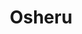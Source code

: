 ---
layout: startup_page
title: "Osheru"
id: "osheru.com"
permalink: "/osheruosheru.com04202025/"
website: "https://www.osheru.com"
funding_round: "Seed"
funding_amount: "$4.7M"
investors: "Individuals and family offices, Nike Co-Founder Phil Knight, Oregon ToughTech BreakThrough Fund managed by ONAMI for Business Oregon, SOPHINCAP (Corporate Venture Fund of Laboratorios Sophia)"
about: "Osheru is a medical device company focused on innovative skin surgery solutions. Their flagship product, Ziplyft, is a groundbreaking device designed to revolutionize blepharoplasty surgery by improving precision and reducing recovery time. The company aims to redefine standards in blepharoplasty and minimally invasive skin removal procedures."
markets: "Medtech, Medical Devices, Ophthalmology, Plastic Surgery, Dermatology"
hq: "Bend, Oregon, United States"
founded_year: "2020"
linkedin: "https://www.linkedin.com/company/osheru-ziplyft"
twitter: "https://twitter.com/usheruhq"
instagram: ""
facebook: "https://www.facebook.com/usheruhq"
crunchbase: "https://www.crunchbase.com/organization/osheru?utm_source=linkedin&utm_medium=referral&utm_campaign=linkedin_companies&utm_content=profile_cta_anon&trk=funding_crunchbase"
pitchbook: "https://pitchbook.com/profiles/company/102732-40"

# SEO Optimization
meta_title: "Osheru - Seed Funding ($4.7M)"
meta_description: "Osheru, Osheru is a medical device company focused on innovative skin surgery solutions. Their flagship product, Ziplyft, is a groundbreaking device designed ..."
meta_keywords: "Osheru, Medtech, Medical Devices, Ophthalmology, Plastic Surgery, Dermatology, Seed funding"
canonical_url: "https://pkprojectstartups.github.io/projectstartups.com/osheruosheru.com04202025/"
---